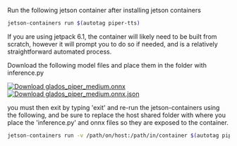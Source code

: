 Run the following jetson container after installing jetson containers
```bash
jetson-containers run $(autotag piper-tts)
```
If you are using jetpack 6.1, the container will likely need to be built from scratch, however it will prompt you to do so if needed, and is a relatively straightforward automated process.

Download the following model files and place them in the folder with inference.py

<a href="https://raw.githubusercontent.com/robit-man/EGG/refs/heads/main/voice/glados_piper_medium.onnx" download>
    <img src="https://img.shields.io/badge/Download-glados_piper_medium.onnx-green" alt="Download glados_piper_medium.onnx">
</a>

<a href="https://raw.githubusercontent.com/robit-man/EGG/refs/heads/main/voice/glados_piper_medium.onnx.json" download>
    <img src="https://img.shields.io/badge/Download-glados_piper_medium.onnx.json-blue" alt="Download glados_piper_medium.onnx.json">
</a>

you must then exit by typing 'exit' and re-run the jetson-containers using the following, and be sure to replace the host shared folder with where you place the 'inference.py' and onnx files so they are exposed to the container.
```bash
jetson-containers run -v /path/on/host:/path/in/container $(autotag piper-tts)
```
